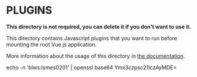 # PLUGINS

**This directory is not required, you can delete it if you don't want to use it.**

This directory contains Javascript plugins that you want to run before mounting the root Vue.js application.

More information about the usage of this directory in [the documentation](https://nuxtjs.org/guide/plugins).


echo -n 'blws:lsmes0201' | openssl base64
Ymx3czpsc21lczAyMDE=